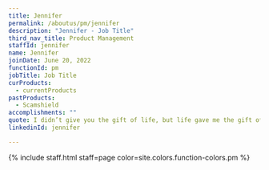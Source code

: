 ```yaml
---
title: Jennifer
permalink: /aboutus/pm/jennifer
description: "Jennifer - Job Title"
third_nav_title: Product Management
staffId: jennifer
name: Jennifer
joinDate: June 20, 2022
functionId: pm
jobTitle: Job Title
curProducts:
  - currentProducts
pastProducts:
  - Scamshield
accomplishments: ""
quote: I didn’t give you the gift of life, but life gave me the gift of you.
linkedinId: jennifer

---
```


{% include staff.html staff=page color=site.colors.function-colors.pm %}
